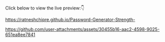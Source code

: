 Click below to view the live preview:👇

https://ratneshchipre.github.io/Password-Generator-Strength-

https://github.com/user-attachments/assets/30455b16-aac2-4598-9025-651ea8ee7841
